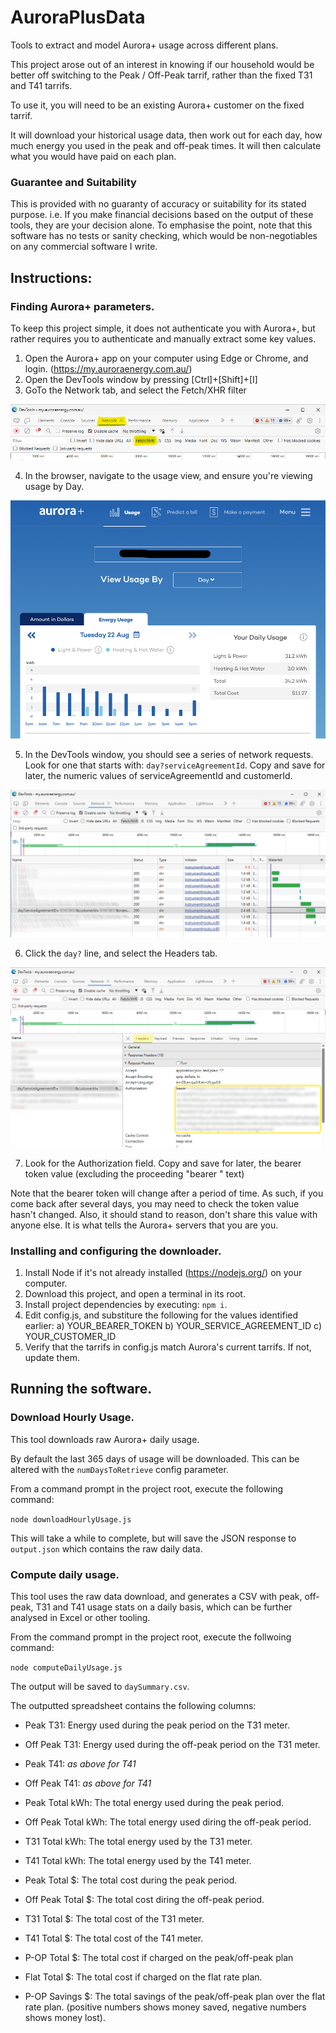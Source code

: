 # AuroraPlusData
Tools to extract and model Aurora+ usage across different plans.

This project arose out of an interest in knowing if our household would be better off switching to the Peak / Off-Peak tarrif, rather than the fixed T31 and T41 tarrifs.

To use it, you will need to be an existing Aurora+ customer on the fixed tarrif.

It will download your historical usage data, then work out for each day, how much energy you used in the peak and off-peak times.  It will then calculate what you would have paid on each plan.

### Guarantee and Suitability
This is provided with no guaranty of accuracy or suitability for its stated purpose.  i.e. If you make financial decisions based on the output of these tools, they are your decision alone.  To emphasise the point, note that this software has no tests or sanity checking, which would be non-negotiables on any commercial software I write.
## Instructions:

### Finding Aurora+ parameters.

To keep this project simple, it does not authenticate you with Aurora+, but rather requires you to authenticate and manually extract some key values.

1. Open the Aurora+ app on your computer using Edge or Chrome, and login. (https://my.auroraenergy.com.au/)
2. Open the DevTools window by pressing [Ctrl]+[Shift]+[I]
3. GoTo the Network tab, and select the Fetch/XHR filter

![DevTools Network tab](documentation/images/devToolsNetworkTab.png)

4. In the browser, navigate to the usage view, and ensure you're viewing usage by Day.

![Aurora+ daily usage](documentation/images/auroraPlusDaily.png)

5. In the DevTools window, you should see a series of network requests.  Look for  one that starts with: `day?serviceAgreementId`.  Copy and save for later, the numeric values of serviceAgreementId and customerId.

![Extract serviceAgreement and customerId](documentation/images/devToolsParameterExtract.png)

6. Click the `day?` line, and select the Headers tab.

![Extract bearer token](documentation/images/devToolsToken.png)

7.  Look for the Authorization field.  Copy and save for later, the bearer token value (excluding the proceeding "bearer " text)

Note that the bearer token will change after a period of time. As such, if you come back after several days, you may need to check the token value hasn't changed.  Also, it should stand to reason, don't share this value with anyone else.  It is what tells the Aurora+ servers that you are you.

### Installing and configuring the downloader.
1. Install Node if it's not already installed (https://nodejs.org/) on your computer.
2. Download this project, and open a terminal in its root.
3. Install project dependencies by executing: `npm i`.
4. Edit config.js, and substiture the following for the values identified earlier:
	a) YOUR_BEARER_TOKEN
	b) YOUR_SERVICE_AGREEMENT_ID
	c) YOUR_CUSTOMER_ID
5. Verify that the tarrifs in config.js match Aurora's current tarrifs.  If not, update them.

## Running the software.

### Download Hourly Usage.
This tool downloads raw Aurora+ daily usage.

By default the last 365 days of usage will be downloaded.  This can be altered with the `numDaysToRetrieve` config parameter.

From a command prompt in the project root, execute the following command:

`node downloadHourlyUsage.js`

This will take a while to complete, but will save the JSON response to `output.json` which contains the raw daily data.

### Compute daily usage.
This tool uses the raw data download, and generates a CSV with peak, off-peak, T31 and T41 usage stats on a daily basis, which can be further analysed in Excel or other tooling.

From the command prompt in the project root, execute the follwoing command:

`node computeDailyUsage.js`

The output will be saved to `daySummary.csv`.

The outputted spreadsheet contains the following columns:
- Peak T31: Energy used during the peak period on the T31 meter.
- Off Peak T31: Energy used during the off-peak period on the T31 meter.
- Peak T41: *as above for T41*
- Off Peak T41: *as above for T41*

- Peak Total kWh: The total energy used during the peak period.
- Off Peak Total kWh: The total energy used diring the off-peak period.
- T31 Total kWh: The total energy used by the T31 meter.
- T41 Total kWh: The total energy used by the T41 meter.

- Peak Total $: The total cost during the peak period.
- Off Peak Total $: The total cost diring the off-peak period.
- T31 Total $: The total cost of the T31 meter.
- T41 Total $: The total cost of the T41 meter.

- P-OP Total $: The total cost if charged on the peak/off-peak plan
- Flat Total $: The total cost if charged on the flat rate plan.
- P-OP Savings $: The total savings of the peak/off-peak plan over the flat rate plan. (positive numbers shows money saved, negative numbers shows money lost).